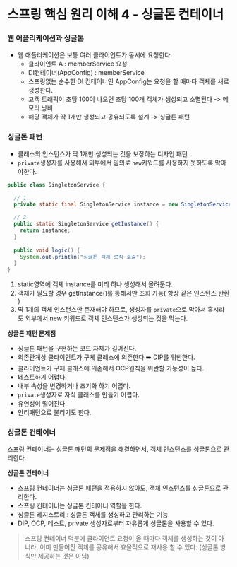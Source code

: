 # 스프링 핵심 원리 이해 4 - 싱글톤 컨테이너

### 웹 어플리케이션과 싱글톤
* 웹 애플리케이션은 보통 여러 클라이언트가 동시에 요청한다.
  * 클라이언트 A : memberService 요청
  * DI컨테이너(AppConfig) : memberService
  * 스프링없는 순수한 DI 컨테이너인 AppConfig는 요청을 할 때마다 객체를 새로 생성한다. 
  * 고객 트래픽이 초당 100이 나오면 초당 100개 객체가 생성되고 소멸된다 -> 메모리 낭비
  * 해당 객체가 딱 1개만 생성되고 공유되도록 설계 -> 싱글톤 패턴
  
### 싱글톤 패턴
* 클래스의 인스턴스가 딱 1개만 생성되는 것을 보장하는 디자인 패턴
* `private`생성자를 사용해서 외부에서 임의로 `new`키워드를 사용하지 못하도록 막아야한다. 
```java
public class SingletonService { 
    
  // 1
  private static final SingletonService instance = new SingletonService();

  // 2
  public static SingletonService getInstance() {
    return instance;
  }
  
  public void logic() {
    System.out.println("싱글톤 객체 로직 호출");
  }
}
```
1. static영역에 객체 instance를 미리 하나 생성해서 올려둔다. 
2. 객체가 필요할 경우 getInstance()를 통해서만 조회 가능( 항상 같은 인스턴스 반환 )
3. 딱 1개의 객체 인스턴스만 존재해야 하므로, 생성자를 `private`으로 막아서 혹시라도 외부에서 new 키워드로 객체 인스턴스가 생성되는 것을 막는다.

**싱글톤 패턴 문제점**
* 싱글톤 패턴을 구현하는 코드 자체가 길어진다. 
* 의존관계상 클라이언트가 구체 클래스에 의존한다 ➡️ DIP를 위반한다.
* 클라이언트가 구체 클래스에 의존해서 OCP원칙을 위반할 가능성이 높다. 
* 테스트하기 어렵다. 
* 내부 속성을 변경하거나 초기화 하기 어렵다. 
* `private`생성자로 자식 클래스를 만들기 어렵다. 
* 유연성이 떨어진다. 
* 안티패턴으로 불리기도 한다. 

### 싱글톤 컨테이너
스프링 컨테이너는 싱글톤 패턴의 문제점을 해결하면서, 객체 인스턴스를 싱글톤으로 관리한다. 

**싱글톤 컨테이너**
* 스프링 컨테이너는 싱글톤 패턴을 적용하지 않아도, 객체 인스턴스를 싱글톤으로 관리한다. 
* 스프링 컨테이너는 싱글톤 컨테이너 역할을 한다.
* 싱글톤 레지스트리 : 싱글톤 객체를 생성하고 관리하는 기능
* DIP, OCP, 테스트, private 생성자로부터 자유롭게 싱글톤을 사용할 수 있다.

> 스프링 컨테이너 덕분에 클라이언트 요청이 올 때마다 객체를 생성하는 것이 아니라, 
> 이미 만들어진 객체를 공유해서 효율적으로 재사용 할 수 있다. (싱글톤 방식만 제공하는 것은 아님)